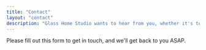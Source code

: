```yaml
---
title: "Contact"
layout: "contact"
description: "Glass Home Studio wants to hear from you, whether it's to purchase a window we have for sale, or get a quote on your dream project."
---
```

Please fill out this form to get in touch, and we'll get back to you ASAP.